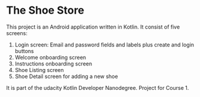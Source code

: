# The Shoe Store

This project is an Android application written in Kotlin. It consist of five screens:

1. Login screen: Email and password fields and labels plus create and login buttons
2. Welcome onboarding screen
3. Instructions onboarding screen
4. Shoe Listing screen
5. Shoe Detail screen for adding a new shoe

It is part of the udacity Kotlin Developer Nanodegree. Project for Course 1.
